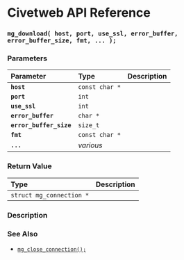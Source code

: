 # Civetweb API Reference

### `mg_download( host, port, use_ssl, error_buffer, error_buffer_size, fmt, ... );`

### Parameters

| Parameter | Type | Description |
| :--- | :--- | :--- |
|**`host`**|`const char *`||
|**`port`**|`int`||
|**`use_ssl`**|`int`||
|**`error_buffer`**|`char *`||
|**`error_buffer_size`**|`size_t`||
|**`fmt`**|`const char *`||
|**`...`**|*various*||

### Return Value

| Type | Description |
| :--- | :--- |
|`struct mg_connection *`||

### Description

### See Also

* [`mg_close_connection();`](mg_close_connection.md)
